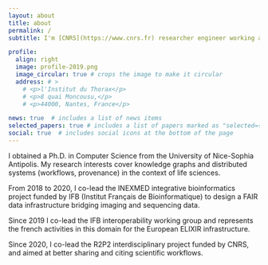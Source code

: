 ```yaml
---
layout: about
title: about
permalink: /
subtitle: I'm [CNRS](https://www.cnrs.fr) researcher engineer working at [l’Institut du Thorax](https://umr1087.univ-nantes.fr) in Nantes. I'm a member of the BiRD bioinformatics facility, an active contributor to IFB (Institut Français de Bioinformatique), and Elixir (European infrastructure for bioinformatics). 

profile:
  align: right
  image: profile-2019.png
  image_circular: true # crops the image to make it circular
  address: # >
    # <p>l'Institut du Thorax</p>
    # <p>8 quai Moncousu,</p>
    # <p>44000, Nantes, France</p>

news: true  # includes a list of news items
selected_papers: true # includes a list of papers marked as "selected={true}"
social: true  # includes social icons at the bottom of the page
---
```


I obtained a Ph.D. in Computer Science from the University of Nice-Sophia Antipolis. My research interests cover knowledge graphs and distributed systems (workflows, provenance) in the context of life sciences. 

From 2018 to 2020, I co-lead the INEXMED integrative bioinformatics project funded by IFB (Institut Français de Bioinformatique) to design a FAIR data infrastructure bridging imaging and sequencing data. 

Since 2019 I co-lead the IFB interoperability working group and represents the french activities in this domain for the European ELIXIR infrastructure. 

Since 2020, I co-lead the R2P2 interdisciplinary project funded by CNRS, and aimed at better sharing and citing scientific workflows. 
